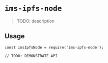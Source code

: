 # `ims-ipfs-node`

> TODO: description

## Usage

```
const imsIpfsNode = require('ims-ipfs-node');

// TODO: DEMONSTRATE API
```
